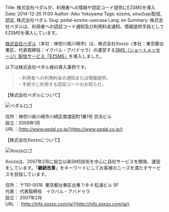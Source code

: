 Title: 株式会社ペダルが、利用者への情報や認証コード提供にEZSMSを導入
Date: 2014-12-26 11:00
Author: Aiko Yokoyama
Tags: ezsms, smsのapi配信, 認証, 株式会社ペダル
Slug: pedal-ezsms-usecase
Lang: en
Summary: 株式会社ペダルは、利用者への認証コード通知及び利用料金通知、情報提供手段としてEZSMSを導入しています。

[株式会社ペダル](http://www.pedal.co.jp/)（本社：神奈川県川崎市）は、株式会社Xoxzo（本社：東京都台東区、代表取締役：イクバル・アバドゥラ）の運営する[SMS（ショートメッセージ）配信サービス「EZSMS」](http://www.ezsms.biz/ja)を導入しました。 

以下は株式会社ペダル様の導入事例です。

> ・利用者への利用料金の通知または情報提供。  
> ・手続きに利用する認証コードのお知らせ。  

【株式会社ペダルについて】

![ペダルロゴ]({filename}/images/client-logos/pedal-logo.png)

住所：神奈川県川崎市川崎区南渡田町1番1号 京浜ビル  
設立：2009年1月  
URL：[http://www.pedal.co.jp/](http://www.pedal.co.jp/)

【株式会社Xoxzoについて】

![Xoxzoロゴ]({filename}/images/xoxzo-logo-02.png)

Xoxzoは、2007年2月に設立以来SMS技術を中心に自社サービスを開発、運営をしています。「**継続改善**」をキーワードにしてお客様のニーズを満たすサービスを目指しています。

住所： 〒110-0016  東京都台東区台東 1-9-4 松浦ビル 5F  
代表： 代表取締役　イクバル・アバドゥラ  
設立： 2007年2月  
URL ： [http://info.xoxzo.com/ja/](http://info.xoxzo.com/ja/)
